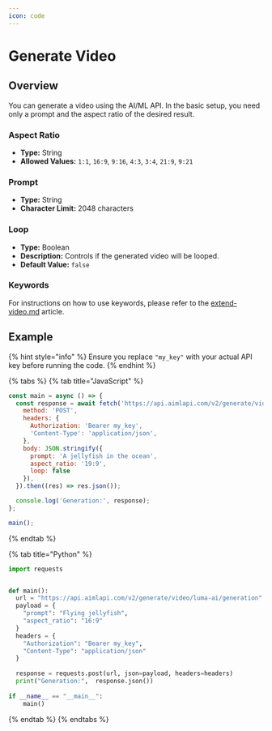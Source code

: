 ```yaml
---
icon: code
---
```


# Generate Video

## Overview

You can generate a video using the AI/ML API. In the basic setup, you need only a prompt and the aspect ratio of the desired result.

### Aspect Ratio

* **Type:** String
* **Allowed Values:** `1:1`, `16:9`, `9:16`, `4:3`, `3:4`, `21:9`, `9:21`

### Prompt

* **Type:** String
* **Character Limit:** 2048 characters

### Loop

* **Type:** Boolean
* **Description:** Controls if the generated video will be looped.
* **Default Value:** `false`

### Keywords

For instructions on how to use keywords, please refer to the [extend-video.md](extend-video.md "mention") article.

## Example

{% hint style="info" %}
Ensure you replace `"my_key"` with your actual API key before running the code.
{% endhint %}

{% tabs %}
{% tab title="JavaScript" %}
```javascript
const main = async () => {
  const response = await fetch('https://api.aimlapi.com/v2/generate/video/luma-ai/generation', {
    method: 'POST',
    headers: {
      Authorization: 'Bearer my_key',
      'Content-Type': 'application/json',
    },
    body: JSON.stringify({
      prompt: 'A jellyfish in the ocean',
      aspect_ratio: '19:9',
      loop: false
    }),
  }).then((res) => res.json());

  console.log('Generation:', response);
};

main();
```
{% endtab %}

{% tab title="Python" %}
```python
import requests


def main():
  url = "https://api.aimlapi.com/v2/generate/video/luma-ai/generation"
  payload = {
    "prompt": "Flying jellyfish",
    "aspect_ratio": "16:9"
  }
  headers = {
    "Authorization": "Bearer my_key",
    "Content-Type": "application/json"
  }
  
  response = requests.post(url, json=payload, headers=headers)
  print("Generation:",  response.json())
  
if __name__ == "__main__":
    main()
```
{% endtab %}
{% endtabs %}

